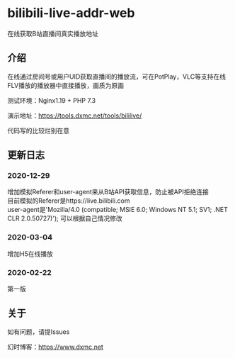 # bilibili-live-addr-web
在线获取B站直播间真实播放地址

## 介绍

在线通过房间号或用户UID获取直播间的播放流，可在PotPlay，VLC等支持在线FLV播放的播放器中直接播放，画质为原画

测试环境：Nginx1.19 + PHP 7.3

演示地址：https://tools.dxmc.net/tools/bililive/

代码写的比较烂别在意

## 更新日志

### 2020-12-29

增加模拟Referer和user-agent来从B站API获取信息，防止被API拒绝连接  
目前模拟的Referer是https://live.bilibili.com  
user-agent是'Mozilla/4.0 (compatible; MSIE 6.0; Windows NT 5.1; SV1; .NET CLR 2.0.50727)');
可以根据自己情况修改  

### 2020-03-04

增加H5在线播放

### 2020-02-22

第一版

## 关于

如有问题，请提Issues

幻时博客：https://www.dxmc.net
